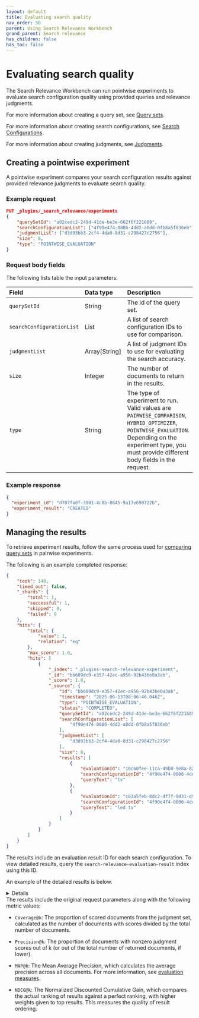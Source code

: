 ```yaml
---
layout: default
title: Evaluating search quality
nav_order: 50
parent: Using Search Relevance Workbench
grand_parent: Search relevance
has_children: false
has_toc: false
---
```


# Evaluating search quality

The Search Relevance Workbench can run pointwise experiments to evaluate search configuration quality using provided queries and relevance judgments.

For more information about creating a query set, see [Query sets]({{site.url}}{{site.baseurl}}/search-plugins/search-relevance/query-sets/).

For more information about creating search configurations, see [Search Configurations]({{site.url}}{{site.baseurl}}/search-plugins/search-relevance/search-configurations/).

For more information about creating judgments, see [Judgments]({{site.url}}{{site.baseurl}}/search-plugins/search-relevance/judgments/).

## Creating a pointwise experiment

A pointwise experiment compares your search configuration results against provided relevance judgments to evaluate search quality.

### Example request

```json
PUT _plugins/_search_relevance/experiments
{
   	"querySetId": "a02cedc2-249d-41de-be3e-662f6f221689",
   	"searchConfigurationList": ["4f90e474-0806-4dd2-a8dd-0fb8a5f836eb"],
    "judgmentList": ["d3d93bb3-2cf4-4da0-8d31-c298427c2756"],
   	"size": 8,
   	"type": "POINTWISE_EVALUATION"
}
```

### Request body fields

The following lists table the input parameters.

Field | Data type |  Description
:---  | :--- | :---
`querySetId` | String |	The id of the query set.
`searchConfigurationList` | List | A list of search configuration IDs to use for comparison.
`judgmentList` | Array[String] | A list of judgment IDs to use for evaluating the search accuracy.
`size` | Integer | The number of documents to return in the results.
`type` | String | The type of experiment to run. Valid values are `PAIRWISE_COMPARISON`, `HYBRID_OPTIMIZER`, `POINTWISE_EVALUATION`. Depending on the experiment type, you must provide different body fields in the request.

### Example response

```json
{
  "experiment_id": "d707fa0f-3901-4c8b-8645-9a17e690722b",
  "experiment_result": "CREATED"
}
```

## Managing the results

To retrieve experiment results, follow the same process used for [comparing query sets]({{site.url}}{{site.baseurl}}/search-plugins/search-relevance/compare-query-sets/) in pairwise experiments. 

The following is an example completed response:

```json
{
    "took": 140,
    "timed_out": false,
    "_shards": {
        "total": 1,
        "successful": 1,
        "skipped": 0,
        "failed": 0
    },
    "hits": {
        "total": {
            "value": 1,
            "relation": "eq"
        },
        "max_score": 1.0,
        "hits": [
            {
                "_index": ".plugins-search-relevance-experiment",
                "_id": "bb609dc9-e357-42ec-a956-92b43be0a3ab",
                "_score": 1.0,
                "_source": {
                    "id": "bb609dc9-e357-42ec-a956-92b43be0a3ab",
                    "timestamp": "2025-06-13T08:06:46.046Z",
                    "type": "POINTWISE_EVALUATION",
                    "status": "COMPLETED",
                    "querySetId": "a02cedc2-249d-41de-be3e-662f6f221689",
                    "searchConfigurationList": [
                        "4f90e474-0806-4dd2-a8dd-0fb8a5f836eb"
                    ],
                    "judgmentList": [
                        "d3d93bb3-2cf4-4da0-8d31-c298427c2756"
                    ],
                    "size": 8,
                    "results": [
                        {
                            "evaluationId": "10c60fee-11ca-49b0-9e8a-82cb7b2c044b",
                            "searchConfigurationId": "4f90e474-0806-4dd2-a8dd-0fb8a5f836eb",
                            "queryText": "tv"
                        },
                        {
                            "evaluationId": "c03a5feb-8dc2-4f7f-9d31-d99bfb392116",
                            "searchConfigurationId": "4f90e474-0806-4dd2-a8dd-0fb8a5f836eb",
                            "queryText": "led tv"
                        }
                    ]
                }
            }
        ]
    }
}
```

The results include an evaluation result ID for each search configuration. To view detailed results, query the `search-relevance-evaluation-result` index using this ID.

An example of the detailed results is below.
<details>
```json
{
    "took": 59,
    "timed_out": false,
    "_shards": {
        "total": 1,
        "successful": 1,
        "skipped": 0,
        "failed": 0
    },
    "hits": {
        "total": {
            "value": 1,
            "relation": "eq"
        },
        "max_score": 1.0,
        "hits": [
            {
                "_index": "search-relevance-evaluation-result",
                "_id": "10c60fee-11ca-49b0-9e8a-82cb7b2c044b",
                "_score": 1.0,
                "_source": {
                    "id": "10c60fee-11ca-49b0-9e8a-82cb7b2c044b",
                    "timestamp": "2025-06-13T08:06:40.869Z",
                    "searchConfigurationId": "4f90e474-0806-4dd2-a8dd-0fb8a5f836eb",
                    "searchText": "tv",
                    "judgmentIds": [
                        "d3d93bb3-2cf4-4da0-8d31-c298427c2756"
                    ],
                    "documentIds": [
                        "B07Q7VGW4Q",
                        "B00GXD4NWE",
                        "B07VML1CY1",
                        "B07THVCJK3",
                        "B07RKSV7SW",
                        "B010EAW8UK",
                        "B07FPP6TB5",
                        "B073G9ZD33"
                    ],
                    "metrics": [
                        {
                            "metric": "Coverage@8",
                            "value": 0.0
                        },
                        {
                            "metric": "Precision@8",
                            "value": 0.0
                        },
                        {
                            "metric": "MAP@8",
                            "value": 0.0
                        },
                        {
                            "metric": "NDCG@8",
                            "value": 0.0
                        }
                    ]
                }
            }
        ]
    }
}
```
</details>
The results include the original request parameters along with the following metric values:

- `Coverage@k`: The proportion of scored documents from the judgment set, calculated as the number of documents with scores divided by the total number of documents.


- `Precision@k`: The proportion of documents with nonzero judgment scores out of k (or out of the total number of returned documents, if lower).

- `MAP@k`: The Mean Average Precision, which calculates the average precision across all documents. For more information, see [evaluation measures](https://en.wikipedia.org/wiki/Evaluation_measures_(information_retrieval)#Average_precision).

- `NDCG@k`: The Normalized Discounted Cumulative Gain, which compares the actual ranking of results against a perfect ranking, with higher weights given to top results. This measures the quality of result ordering.
